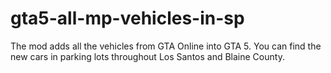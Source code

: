# gta5-all-mp-vehicles-in-sp
The mod adds all the vehicles from GTA Online into GTA 5. You can find the new cars in parking lots throughout Los Santos and Blaine County.
